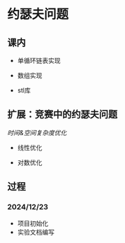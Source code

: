 # 约瑟夫问题

## 课内

- 单循环链表实现
  
- 数组实现
  
- stl库
  

## 扩展：竞赛中的约瑟夫问题

*时间&空间复杂度优化*
  
- 线性优化
  
- 对数优化
  

## 过程

### 2024/12/23

- 项目初始化
- 实验文档编写